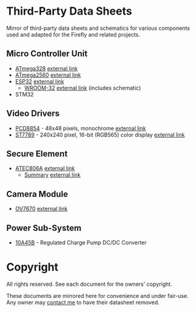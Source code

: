 Third-Party Data Sheets
=======================

Mirror of third-party data sheets and schematics for various components used and adapted for the Firefly and related projects.

Micro Controller Unit
---------------------

- [ATmega328](./atmega328.pdf) [external link](http://ww1.microchip.com/downloads/en/DeviceDoc/Atmel-7810-Automotive-Microcontrollers-ATmega328P_Datasheet.pdf)
- [ATmega2560](./atmega2560.pdf) [external link](http://ww1.microchip.com/downloads/en/DeviceDoc/Atmel-2549-8-bit-AVR-Microcontroller-ATmega640-1280-1281-2560-2561_datasheet.pdf)
- [ESP32](./esp32.pdf) [external link](https://www.espressif.com/sites/default/files/documentation/esp32_datasheet_en.pdf)
  - [WROOM-32](./esp32-wroom32.pdf) [external link](https://www.espressif.com/sites/default/files/documentation/esp32-wroom-32_datasheet_en.pdf) (includes schematic)
- STM32

Video Drivers
-------------

- [PCD8854](./pcd8854.pdf) - 48x48 pixels, monochrome [external link](https://www.sparkfun.com/datasheets/LCD/Monochrome/Nokia5110.pdf)
- [ST7789](./st7789.pdf) - 240x240 pixel, 16-bit (RGB565) color display [external link](https://www.newhavendisplay.com/appnotes/datasheets/LCDs/ST7789V.pdf)

Secure Element
--------------

- [ATEC806A](./atec806a.pdf) [external link](http://ww1.microchip.com/downloads/en/DeviceDoc/ATECC608A-TNGTLS-CryptoAuthentication-Data-Sheet-DS40002112B.pdf)
  - [Summary](./atecc806a-summary.pdf) [external link](http://ww1.microchip.com/downloads/en/DeviceDoc/40001977A.pdf)

Camera Module
-------------

- [OV7670](./ov7670.pdf) [external link](https://www.voti.nl/docs/OV7670.pdf)

Power Sub-System
----------------

- [10A45B](./10a45b.pdf) - Regulated Charge Pump DC/DC Converter


Copyright
=========

All rights reserved. See each document for the owners' copyright.

These documents are mirrored here for convenience and under fair-use. Any
owner may [contact me](mailto:me@ricmoo.com) to have their datasheet removed.
